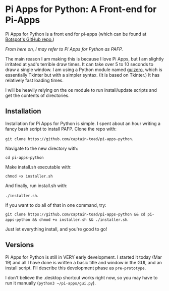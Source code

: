 # Pi Apps for Python: A Front-end for Pi-Apps
Pi Apps for Python is a front end for pi-apps (which can be found at [Botspot's GitHub repo.](http://github.com/Botspot/pi-apps "Botspot's GitHub repo."))

*From here on, I may refer to Pi Apps for Python as PAFP.*

The main reason I am making this is because I love Pi Apps, but I am slightly irritated at yad's terrible draw times. It can take over 5 to 10 seconds to draw a single window. I am using a Python module named [guizero](http://lawsie.github.io/guizero "guizero"), which is essentially Tkinter but with a simpler syntax. (It is based on Tkinter.) It has relatively fast loading times.

I will be heavily relying on the os module to run install/update scripts and get the contents of directories.

## Installation
Installation for Pi Apps for Python is simple. I spent about an hour writing a fancy bash script to install PAFP. Clone the repo with:

`git clone https://github.com/captain-toad/pi-apps-python`.

Navigate to the new directory with:

`cd pi-apps-python`

Make install.sh executable with:

`chmod +x installer.sh`

And finally, run install.sh with:

`./installer.sh`.

If you want to do all of that in one command, try:

`git clone https://github.com/captain-toad/pi-apps-python && cd pi-apps-python && chmod +x installer.sh && ./installer.sh`.

Just let everything install, and you're good to go!

## Versions
Pi Apps for Python is still in VERY early development. I started it today (Mar 19) and all I have done is written a basic title and window in the GUI, and an install script. I'll describe this development phase as `pre-prototype`.

I don't believe the .desktop shortcut works right now, so you may have to run it manually (`python3 ~/pi-apps/gui.py`).
